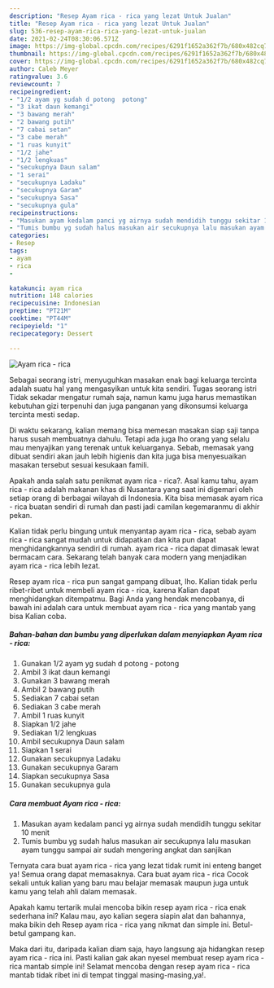 ```yaml
---
description: "Resep Ayam rica - rica yang lezat Untuk Jualan"
title: "Resep Ayam rica - rica yang lezat Untuk Jualan"
slug: 536-resep-ayam-rica-rica-yang-lezat-untuk-jualan
date: 2021-02-24T08:30:06.571Z
image: https://img-global.cpcdn.com/recipes/6291f1652a362f7b/680x482cq70/ayam-rica-rica-foto-resep-utama.jpg
thumbnail: https://img-global.cpcdn.com/recipes/6291f1652a362f7b/680x482cq70/ayam-rica-rica-foto-resep-utama.jpg
cover: https://img-global.cpcdn.com/recipes/6291f1652a362f7b/680x482cq70/ayam-rica-rica-foto-resep-utama.jpg
author: Caleb Meyer
ratingvalue: 3.6
reviewcount: 7
recipeingredient:
- "1/2 ayam yg sudah d potong  potong"
- "3 ikat daun kemangi"
- "3 bawang merah"
- "2 bawang putih"
- "7 cabai setan"
- "3 cabe merah"
- "1 ruas kunyit"
- "1/2 jahe"
- "1/2 lengkuas"
- "secukupnya Daun salam"
- "1 serai"
- "secukupnya Ladaku"
- "secukupnya Garam"
- "secukupnya Sasa"
- "secukupnya gula"
recipeinstructions:
- "Masukan ayam kedalam panci yg airnya sudah mendidih tunggu sekitar 10 menit"
- "Tumis bumbu yg sudah halus masukan air secukupnya lalu masukan ayam tunggu sampai air sudah mengering angkat dan sanjikan"
categories:
- Resep
tags:
- ayam
- rica
- 

katakunci: ayam rica  
nutrition: 148 calories
recipecuisine: Indonesian
preptime: "PT21M"
cooktime: "PT44M"
recipeyield: "1"
recipecategory: Dessert

---
```



![Ayam rica - rica](https://img-global.cpcdn.com/recipes/6291f1652a362f7b/680x482cq70/ayam-rica-rica-foto-resep-utama.jpg)

Sebagai seorang istri, menyuguhkan masakan enak bagi keluarga tercinta adalah suatu hal yang mengasyikan untuk kita sendiri. Tugas seorang istri Tidak sekadar mengatur rumah saja, namun kamu juga harus memastikan kebutuhan gizi terpenuhi dan juga panganan yang dikonsumsi keluarga tercinta mesti sedap.

Di waktu  sekarang, kalian memang bisa memesan masakan siap saji tanpa harus susah membuatnya dahulu. Tetapi ada juga lho orang yang selalu mau menyajikan yang terenak untuk keluarganya. Sebab, memasak yang dibuat sendiri akan jauh lebih higienis dan kita juga bisa menyesuaikan masakan tersebut sesuai kesukaan famili. 



Apakah anda salah satu penikmat ayam rica - rica?. Asal kamu tahu, ayam rica - rica adalah makanan khas di Nusantara yang saat ini digemari oleh setiap orang di berbagai wilayah di Indonesia. Kita bisa memasak ayam rica - rica buatan sendiri di rumah dan pasti jadi camilan kegemaranmu di akhir pekan.

Kalian tidak perlu bingung untuk menyantap ayam rica - rica, sebab ayam rica - rica sangat mudah untuk didapatkan dan kita pun dapat menghidangkannya sendiri di rumah. ayam rica - rica dapat dimasak lewat bermacam cara. Sekarang telah banyak cara modern yang menjadikan ayam rica - rica lebih lezat.

Resep ayam rica - rica pun sangat gampang dibuat, lho. Kalian tidak perlu ribet-ribet untuk membeli ayam rica - rica, karena Kalian dapat menghidangkan ditempatmu. Bagi Anda yang hendak mencobanya, di bawah ini adalah cara untuk membuat ayam rica - rica yang mantab yang bisa Kalian coba.

<!--inarticleads1-->

##### Bahan-bahan dan bumbu yang diperlukan dalam menyiapkan Ayam rica - rica:

1. Gunakan 1/2 ayam yg sudah d potong - potong
1. Ambil 3 ikat daun kemangi
1. Gunakan 3 bawang merah
1. Ambil 2 bawang putih
1. Sediakan 7 cabai setan
1. Sediakan 3 cabe merah
1. Ambil 1 ruas kunyit
1. Siapkan 1/2 jahe
1. Sediakan 1/2 lengkuas
1. Ambil secukupnya Daun salam
1. Siapkan 1 serai
1. Gunakan secukupnya Ladaku
1. Gunakan secukupnya Garam
1. Siapkan secukupnya Sasa
1. Gunakan secukupnya gula




<!--inarticleads2-->

##### Cara membuat Ayam rica - rica:

1. Masukan ayam kedalam panci yg airnya sudah mendidih tunggu sekitar 10 menit
1. Tumis bumbu yg sudah halus masukan air secukupnya lalu masukan ayam tunggu sampai air sudah mengering angkat dan sanjikan




Ternyata cara buat ayam rica - rica yang lezat tidak rumit ini enteng banget ya! Semua orang dapat memasaknya. Cara buat ayam rica - rica Cocok sekali untuk kalian yang baru mau belajar memasak maupun juga untuk kamu yang telah ahli dalam memasak.

Apakah kamu tertarik mulai mencoba bikin resep ayam rica - rica enak sederhana ini? Kalau mau, ayo kalian segera siapin alat dan bahannya, maka bikin deh Resep ayam rica - rica yang nikmat dan simple ini. Betul-betul gampang kan. 

Maka dari itu, daripada kalian diam saja, hayo langsung aja hidangkan resep ayam rica - rica ini. Pasti kalian gak akan nyesel membuat resep ayam rica - rica mantab simple ini! Selamat mencoba dengan resep ayam rica - rica mantab tidak ribet ini di tempat tinggal masing-masing,ya!.


